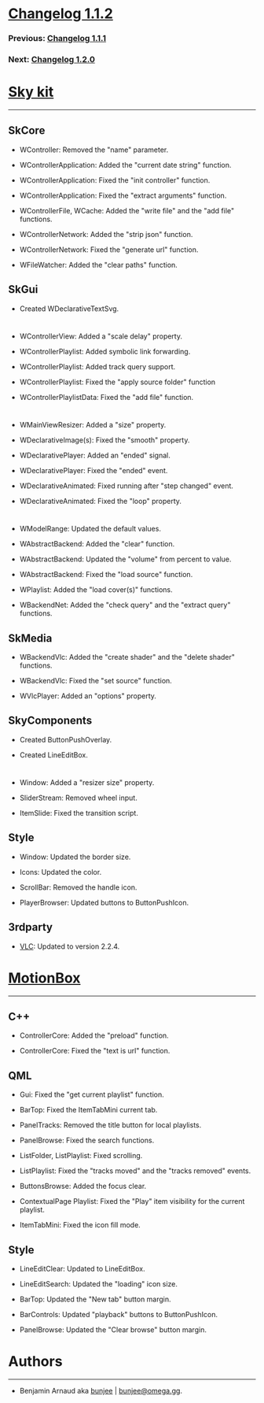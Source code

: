 # [Changelog 1.1.2](https://omega.gg/MotionBox/changes/1.1.2.html)

### Previous: [Changelog 1.1.1](1.1.1.html)

### Next: [Changelog 1.2.0](1.2.0.html)

# [Sky kit](https://omega.gg/Sky)
---

## SkCore

- WController: Removed the "name" parameter.

- WControllerApplication: Added the "current date string" function.

- WControllerApplication: Fixed the "init controller" function.

- WControllerApplication: Fixed the "extract arguments" function.

- WControllerFile, WCache: Added the "write file" and the "add file" functions.

- WControllerNetwork: Added the "strip json" function.

- WControllerNetwork: Fixed the "generate url" function.

- WFileWatcher: Added the "clear paths" function.


## SkGui

- Created WDeclarativeTextSvg.

#

- WControllerView: Added a "scale delay" property.

- WControllerPlaylist: Added symbolic link forwarding.

- WControllerPlaylist: Added track query support.

- WControllerPlaylist: Fixed the "apply source folder" function

- WControllerPlaylistData: Fixed the "add file" function.

#

- WMainViewResizer: Added a "size" property.

- WDeclarativeImage(s): Fixed the "smooth" property.

- WDeclarativePlayer: Added an "ended" signal.

- WDeclarativePlayer: Fixed the "ended" event.

- WDeclarativeAnimated: Fixed running after "step changed" event.

- WDeclarativeAnimated: Fixed the "loop" property.

#

- WModelRange: Updated the default values.

- WAbstractBackend: Added the "clear" function.

- WAbstractBackend: Updated the "volume" from percent to value.

- WAbstractBackend: Fixed the "load source" function.

- WPlaylist: Added the "load cover(s)" functions.

- WBackendNet: Added the "check query" and the "extract query" functions.


## SkMedia

- WBackendVlc: Added the "create shader" and the "delete shader" functions.

- WBackendVlc: Fixed the "set source" function.

- WVlcPlayer: Added an "options" property.


## SkyComponents

- Created ButtonPushOverlay.

- Created LineEditBox.

#

- Window: Added a "resizer size" property.

- SliderStream: Removed wheel input.

- ItemSlide: Fixed the transition script.


## Style

- Window: Updated the border size.

- Icons: Updated the color.

- ScrollBar: Removed the handle icon.

- PlayerBrowser: Updated buttons to ButtonPushIcon.


## 3rdparty

- [VLC](https://github.com/videolan/vlc): Updated to version 2.2.4.


# [MotionBox](https://omega.gg/MotionBox)
---

## C++

- ControllerCore: Added the "preload" function.

- ControllerCore: Fixed the "text is url" function.


## QML

- Gui: Fixed the "get current playlist" function.

- BarTop: Fixed the ItemTabMini current tab.

- PanelTracks: Removed the title button for local playlists.

- PanelBrowse: Fixed the search functions.

- ListFolder, ListPlaylist: Fixed scrolling.

- ListPlaylist: Fixed the "tracks moved" and the "tracks removed" events.

- ButtonsBrowse: Added the focus clear.

- ContextualPage Playlist: Fixed the "Play" item visibility for the current playlist.

- ItemTabMini: Fixed the icon fill mode.


## Style

- LineEditClear: Updated to LineEditBox.

- LineEditSearch: Updated the "loading" icon size.

- BarTop: Updated the "New tab" button margin.

- BarControls: Updated "playback" buttons to ButtonPushIcon.

- PanelBrowse: Updated the "Clear browse" button margin.


# Authors
---

- Benjamin Arnaud aka [bunjee](https://bunjee.me) | <bunjee@omega.gg>.

